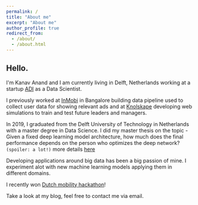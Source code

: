 ```yaml
---
permalink: /
title: "About me"
excerpt: "About me"
author_profile: true
redirect_from: 
  - /about/
  - /about.html
---
```


## Hello.
I'm Kanav Anand and I am currently living in Delft, Netherlands working at a startup [ADI](https://applieddroneinnovations.nl/) as a Data Scientist.

I previously worked at [InMobi](https://www.inmobi.com/) in Bangalore building data pipeline used to collect user data for showing relevant ads and at [Knolskape](https://www.knolskape.com/) developing web simulations to train and test future leaders and managers.

In 2019, I graduated from the Delft University of Technology in Netherlands with a master degree in Data Science. I did my master thesis on the topic - 
Given a fixed deep learning model architecture, how much does the final performance depends on the person who optimizes the deep network? `(spoiler: a lot!)​` more details [here](http://bit.ly/2CrjC9T)

Developing applications around big data has been a big passion of mine. I experiment alot with new machine learning models applying them in different domains. 

I recently won [Dutch mobility hackathon](https://www.linkedin.com/posts/xuyudi_hackathon-dutch-mobility-activity-6604074373278126080-A0pM)! 

Take a look at my blog, feel free to contact me via email.

